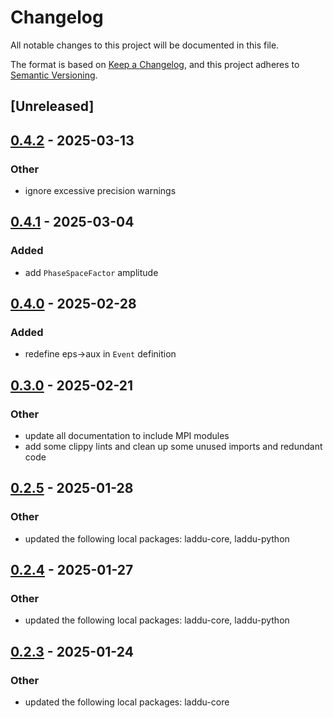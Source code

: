 # Changelog

All notable changes to this project will be documented in this file.

The format is based on [Keep a Changelog](https://keepachangelog.com/en/1.0.0/),
and this project adheres to [Semantic Versioning](https://semver.org/spec/v2.0.0.html).

## [Unreleased]

## [0.4.2](https://github.com/denehoffman/laddu/compare/laddu-amplitudes-v0.4.1...laddu-amplitudes-v0.4.2) - 2025-03-13

### Other

- ignore excessive precision warnings

## [0.4.1](https://github.com/denehoffman/laddu/compare/laddu-amplitudes-v0.4.0...laddu-amplitudes-v0.4.1) - 2025-03-04

### Added

- add `PhaseSpaceFactor` amplitude

## [0.4.0](https://github.com/denehoffman/laddu/compare/laddu-amplitudes-v0.3.0...laddu-amplitudes-v0.3.1) - 2025-02-28

### Added

- redefine eps->aux in `Event` definition

## [0.3.0](https://github.com/denehoffman/laddu/compare/laddu-amplitudes-v0.2.5...laddu-amplitudes-v0.3.0) - 2025-02-21

### Other

- update all documentation to include MPI modules
- add some clippy lints and clean up some unused imports and redundant code

## [0.2.5](https://github.com/denehoffman/laddu/compare/laddu-amplitudes-v0.2.4...laddu-amplitudes-v0.2.5) - 2025-01-28

### Other

- updated the following local packages: laddu-core, laddu-python

## [0.2.4](https://github.com/denehoffman/laddu/compare/laddu-amplitudes-v0.2.3...laddu-amplitudes-v0.2.4) - 2025-01-27

### Other

- updated the following local packages: laddu-core, laddu-python

## [0.2.3](https://github.com/denehoffman/laddu/compare/laddu-amplitudes-v0.2.2...laddu-amplitudes-v0.2.3) - 2025-01-24

### Other

- updated the following local packages: laddu-core
